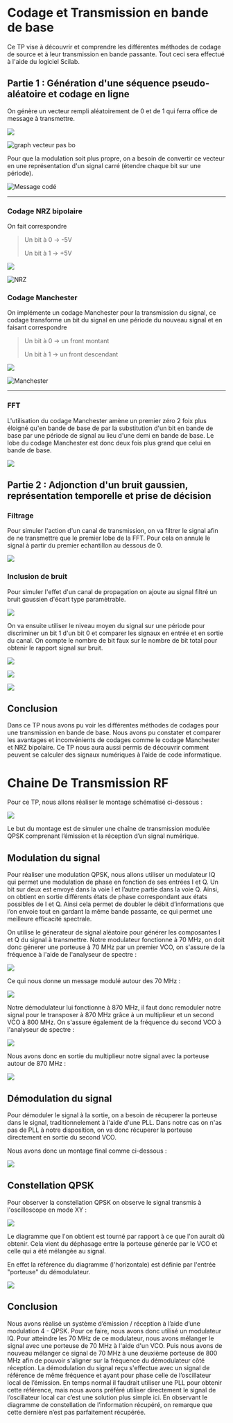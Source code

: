 # Codage et Transmission en bande de base

Ce TP vise à découvrir et comprendre les différentes méthodes de codage de source et à leur transmission en bande passante. Tout ceci sera effectué à l'aide du logiciel Scilab.

## Partie 1 : Génération d'une séquence pseudo-aléatoire et codage en ligne

On génère un vecteur rempli aléatoirement de 0 et de 1 qui ferra office de message à transmettre. 

![](https://github.com/melurne/TP_TIM/blob/master/images/Scilab/fct%20message.PNG)

![graph vecteur pas bo](https://github.com/melurne/TP_TIM/blob/master/images/Scilab/Message%20binaire.PNG)

Pour que la modulation soit plus propre, on a besoin de convertir ce vecteur en une représentation d'un signal carré (étendre chaque bit sur une période).

![Message codé](https://github.com/melurne/TP_TIM/blob/master/images/Scilab/info%20cod%C2%82e.PNG)

---

### Codage NRZ bipolaire

On fait correspondre 

> Un bit à 0 -> -5V
> 
> Un bit à 1 -> +5V

![](https://github.com/melurne/TP_TIM/blob/master/images/Scilab/nrz%20bip.PNG)

![NRZ](https://github.com/melurne/TP_TIM/blob/master/images/Scilab/info%20cod%C2%82e%20bip.PNG)

### Codage Manchester

On implémente un codage Manchester pour la transmission du signal, ce codage transforme un bit du signal en une période du nouveau signal et en faisant correspondre

> Un bit à 0 -> un front montant
> 
> Un bit à 1 -> un front descendant

![](https://github.com/melurne/TP_TIM/blob/master/images/Scilab/fct%20manchester.PNG)

![Manchester](https://github.com/melurne/TP_TIM/blob/master/images/Scilab/mach%20%2B%20bip.PNG)

---

### FFT

L'utilisation du codage Manchester amène un premier zéro 2 foix plus éloigné qu'en bande de base de par la substitution d'un bit en bande de base par une période de signal au lieu d'une demi en bande de base. Le lobe du codage Manchester est donc deux fois plus grand que celui en bande de base.

 ![](https://github.com/melurne/TP_TIM/blob/master/images/Scilab/dsp%20100.PNG)

## Partie 2 : Adjonction d'un bruit gaussien, représentation temporelle et prise de décision

### Filtrage

Pour simuler l'action d'un canal de transmission, on va filtrer le signal afin de ne transmettre que le premier lobe de la FFT. Pour cela on annule le signal à partir du premier echantillon au dessous de 0.

![](https://github.com/melurne/TP_TIM/blob/master/images/Scilab/filtrage%20nrz.PNG)

### Inclusion de bruit

Pour simuler l'effet d'un canal de propagation on ajoute au signal filtré un bruit gaussien d'écart type paramètrable.

![](https://github.com/melurne/TP_TIM/blob/master/images/Scilab/Signal%20%2B%20bruit.PNG)

On va ensuite utiliser le niveau moyen du signal sur une période pour discriminer un bit 1 d'un bit 0 et comparer les signaux en entrée et en sortie du canal. On compte le nombre de bit faux sur le nombre de bit total pour obtenir le rapport signal sur bruit.

![](https://github.com/melurne/TP_TIM/blob/master/images/Scilab/d%C3%A9cision%20et%20taux%20derreur.PNG)

![](https://github.com/melurne/TP_TIM/blob/master/images/Scilab/signal%20filtr%C2%82.PNG)

![](https://github.com/melurne/TP_TIM/blob/master/images/Scilab/Signal_recompose.PNG)

## Conclusion

Dans ce TP nous avons pu voir les différentes méthodes de codages pour une transmission en bande de base. Nous avons pu constater et comparer les avantages et inconvénients de codages comme le codage Manchester et NRZ bipolaire. Ce TP nous aura aussi permis de découvrir comment peuvent se calculer des signaux numériques à l’aide de code informatique.

# Chaine De Transmission RF

Pour ce TP, nous allons réaliser le montage schématisé ci-dessous :

![](https://github.com/melurne/TP_TIM/blob/master/images/ChaineDeTransmission/SchemaChaineDeTranmission.png)

Le but du montage est de simuler une chaîne de transmission modulée QPSK comprenant l’émission et la réception d’un signal numérique.


## Modulation du signal

Pour réaliser une modulation QPSK, nous allons utiliser un modulateur IQ qui permet une modulation de phase en fonction de ses entrées I et Q. Un bit sur deux est envoyé dans la voie I et l’autre partie dans la voie Q. Ainsi, on obtient en sortie différents états de phase correspondant aux états possibles de I et Q. Ainsi cela permet de doubler le débit d’informations que l’on envoie tout en gardant la même bande passante, ce qui permet une meilleure efficacité spectrale.

On utilise le génerateur de signal aléatoire pour générer les composantes I et Q du signal à transmettre. Notre modulateur fonctionne à 70 MHz, on doit donc génerer une porteuse à 70 MHz par un premier VCO, on s'assure de la fréquence à l'aide de l'analyseur de spectre :

![](https://github.com/melurne/TP_TIM/blob/master/images/ChaineDeTransmission/VCO1.jpg)

Ce qui nous donne un message modulé autour des 70 MHz :

![](https://github.com/melurne/TP_TIM/blob/master/images/ChaineDeTransmission/MessageModul%C3%A9.jpg)

Notre démodulateur lui fonctionne à 870 MHz, il faut donc remoduler notre signal pour le transposer à 870 MHz grâce à un multiplieur et un second VCO à 800 MHz. On s'assure également de la fréquence du second VCO à l'analyseur de spectre :

![](https://github.com/melurne/TP_TIM/blob/master/images/ChaineDeTransmission/VCO2.jpg)

Nous avons donc en sortie du multiplieur notre signal avec la porteuse autour de 870 MHz :

![](https://github.com/melurne/TP_TIM/blob/master/images/ChaineDeTransmission/Message%2BPorteuse.jpg)

## Démodulation du signal

Pour démoduler le signal à la sortie, on a besoin de récuperer la porteuse dans le signal, traditionnelement à l'aide d'une PLL. Dans notre cas on n'as pas de PLL à notre disposition, on va donc récuperer la porteuse directement en sortie du second VCO.

Nous avons donc un montage final comme ci-dessous :

![](https://github.com/melurne/TP_TIM/blob/master/images/ChaineDeTransmission/Montage.jpg)

## Constellation QPSK

Pour observer la constellation QPSK on observe le signal transmis à l'oscilloscope en mode XY :

![](https://github.com/melurne/TP_TIM/blob/master/images/ChaineDeTransmission/Constellation.jpg)

Le diagramme que l'on obtient est tourné par rapport à ce que l'on aurait dû obtenir. Cela vient du déphasage entre la porteuse génerée par le VCO et celle qui a été mélangée au signal.

En effet la référence du diagramme (l'horizontale) est définie par l'entrée "porteuse" du démodulateur.

![](https://github.com/melurne/TP_TIM/blob/master/images/ChaineDeTransmission/schema_constellation.png)

## Conclusion

Nous avons réalisé un système d’émission / réception à l’aide d’une modulation 4 - QPSK. Pour ce faire, nous avons donc utilisé un modulateur IQ. Pour atteindre les 70 MHz de ce modulateur, nous avons mélanger le signal avec une porteuse de 70 MHz à l'aide d'un VCO. Puis nous avons de nouveau mélanger ce signal de 70 MHz à une deuxième porteuse de 800 MHz afin de pouvoir s'aligner sur la fréquence du démodulateur côté réception. La démodulation du signal reçu s'effectue avec un signal de référence de même fréquence et ayant pour phase celle de l’oscillateur local de l’émission. En temps normal il faudrait utiliser une PLL pour obtenir cette référence, mais nous avons préféré utiliser directement le signal de l’oscillateur local car c’est une solution plus simple ici. 
En observant le diagramme de constellation de l’information récupéré, on remarque que cette dernière n’est pas parfaitement récupérée.

